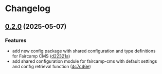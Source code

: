 # Changelog

## [0.2.0](https://github.com/constructions-incongrues/faircamp-cms/compare/config@v0.1.0...config@v0.2.0) (2025-05-07)


### Features

* add new config package with shared configuration and type definitions for Faircamp CMS ([d22321a](https://github.com/constructions-incongrues/faircamp-cms/commit/d22321a34137132d443d2bfc74704be96d64d43a))
* add shared configuration module for faircamp-cms with default settings and config retrieval function ([4c7c46e](https://github.com/constructions-incongrues/faircamp-cms/commit/4c7c46ee089c2f8a094c7d38dcc4290287c42769))
